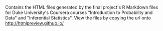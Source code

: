 Contains the HTML files generated by the final project's R Markdown files for Duke University's Coursera courses "Introduction to Probability and Data" and "Inferential Statistics".
View the files by copying the url onto http://htmlpreview.github.io/
